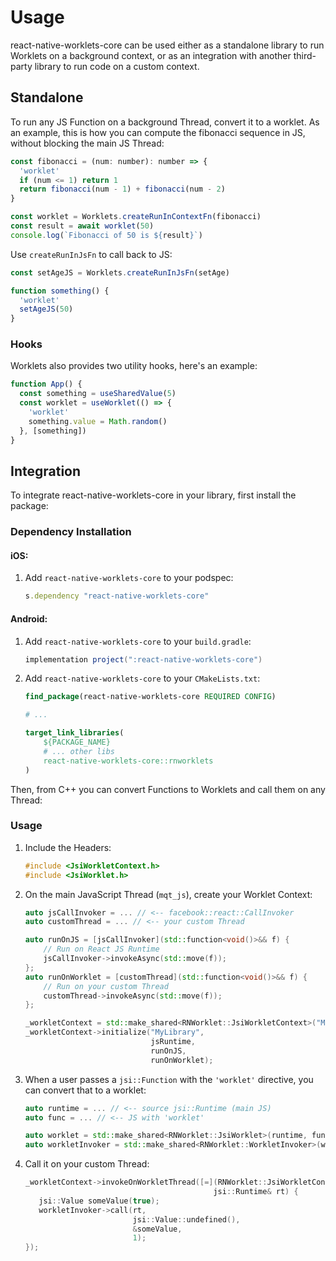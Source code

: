 # Usage

react-native-worklets-core can be used either as a standalone library to run Worklets on a background context, or as an integration with another third-party library to run code on a custom context.

## Standalone

To run any JS Function on a background Thread, convert it to a worklet. As an example, this is how you can compute the fibonacci sequence in JS, without blocking the main JS Thread:

```js
const fibonacci = (num: number): number => {
  'worklet'
  if (num <= 1) return 1
  return fibonacci(num - 1) + fibonacci(num - 2)
}

const worklet = Worklets.createRunInContextFn(fibonacci)
const result = await worklet(50)
console.log(`Fibonacci of 50 is ${result}`)
```

Use `createRunInJsFn` to call back to JS:

```js
const setAgeJS = Worklets.createRunInJsFn(setAge)

function something() {
  'worklet'
  setAgeJS(50)
}
```

### Hooks

Worklets also provides two utility hooks, here's an example:

```ts
function App() {
  const something = useSharedValue(5)
  const worklet = useWorklet(() => {
    'worklet'
    something.value = Math.random()
  }, [something])
}
```

## Integration

To integrate react-native-worklets-core in your library, first install the package:

### Dependency Installation

#### iOS:

1. Add `react-native-worklets-core` to your podspec:
    ```ruby
    s.dependency "react-native-worklets-core"
    ```

#### Android:

1. Add `react-native-worklets-core` to your `build.gradle`:
    ```groovy
    implementation project(":react-native-worklets-core")
    ```
2. Add `react-native-worklets-core` to your `CMakeLists.txt`:
    ```CMake
    find_package(react-native-worklets-core REQUIRED CONFIG)

    # ...

    target_link_libraries(
        ${PACKAGE_NAME}
        # ... other libs
        react-native-worklets-core::rnworklets
    )
    ```

Then, from C++ you can convert Functions to Worklets and call them on any Thread:

### Usage

1. Include the Headers:
    ```cpp
    #include <JsiWorkletContext.h>
    #include <JsiWorklet.h>
    ```
2. On the main JavaScript Thread (`mqt_js`), create your Worklet Context:
    ```cpp
    auto jsCallInvoker = ... // <-- facebook::react::CallInvoker
    auto customThread = ... // <-- your custom Thread

    auto runOnJS = [jsCallInvoker](std::function<void()>&& f) {
        // Run on React JS Runtime
        jsCallInvoker->invokeAsync(std::move(f));
    };
    auto runOnWorklet = [customThread](std::function<void()>&& f) {
        // Run on your custom Thread
        customThread->invokeAsync(std::move(f));
    };

    _workletContext = std::make_shared<RNWorklet::JsiWorkletContext>("MyLibrary");
    _workletContext->initialize("MyLibrary",
                                jsRuntime,
                                runOnJS,
                                runOnWorklet);
    ```
3. When a user passes a `jsi::Function` with the `'worklet'` directive, you can convert that to a worklet:
   ```cpp
   auto runtime = ... // <-- source jsi::Runtime (main JS)
   auto func = ... // <-- JS with 'worklet'

   auto worklet = std::make_shared<RNWorklet::JsiWorklet>(runtime, func);
   auto workletInvoker = std::make_shared<RNWorklet::WorkletInvoker>(worklet);
   ```
4. Call it on your custom Thread:
   ```cpp
   _workletContext->invokeOnWorkletThread([=](RNWorklet::JsiWorkletContext*,
                                             jsi::Runtime& rt) {
      jsi::Value someValue(true);
      workletInvoker->call(rt,
                           jsi::Value::undefined(),
                           &someValue,
                           1);
   });
   ```


